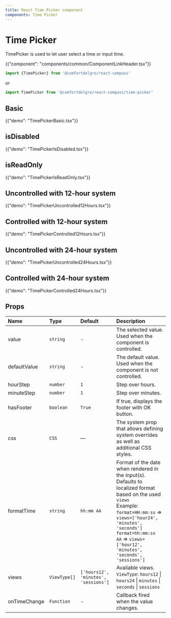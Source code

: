 ```yaml
---
title: React Time Picker component
components: Time Picker
---
```


# Time Picker

<p class="description">TimePicker is used to let user select a time or input time.</p>

{{"component": "components/common/ComponentLinkHeader.tsx"}}

```jsx
import {TimePicker} from '@comfortdelgro/react-compass'
```

or

```jsx
import TimePicker from '@comfortdelgro/react-compass/time-picker'
```

## Basic

{{"demo": "TimePickerBasic.tsx"}}

## isDisabled

{{"demo": "TimePickerIsDisabled.tsx"}}

## isReadOnly

{{"demo": "TimePickerIsReadOnly.tsx"}}

## Uncontrolled with 12-hour system

{{"demo": "TimePickerUncontrolled12Hours.tsx"}}

## Controlled with 12-hour system

{{"demo": "TimePickerControlled12Hours.tsx"}}

## Uncontrolled with 24-hour system

{{"demo": "TimePickerUncontrolled24Hours.tsx"}}

## Controlled with 24-hour system

{{"demo": "TimePickerControlled24Hours.tsx"}}

## Props

| Name         | Type         | Default                              | Description                                                                                                                                                                                                                                    |
| :----------- | :----------- | :----------------------------------- | :--------------------------------------------------------------------------------------------------------------------------------------------------------------------------------------------------------------------------------------------- |
| value        | `string`     | -                                    | The selected value. Used when the component is controlled.                                                                                                                                                                                     |
| defaultValue | `string`     | -                                    | The default value. Used when the component is not controlled.                                                                                                                                                                                  |
| hourStep     | `number`     | `1`                                  | Step over hours.                                                                                                                                                                                                                               |
| minuteStep   | `number`     | `1`                                  | Step over minutes.                                                                                                                                                                                                                             |
| hasFooter    | `boolean`    | `True`                               | If true, displays the footer with OK button.                                                                                                                                                                                                   |
| css          | `CSS`        | —                                    | The system prop that allows defining system overrides as well as additional CSS styles.                                                                                                                                                        |
| formatTime   | `string`     | `hh:mm AA`                           | Format of the date when rendered in the input(s). Defaults to localized format based on the used `views`<br />Example:<br />`format=HH:mm:ss` => `views=['hour24', 'minutes', 'seconds']`<br />`format=hh:mm:ss AA` => `views=['hour12', 'minutes', 'seconds', 'sessions']` |
| views        | `ViewType[]` | `['hours12', 'minutes', 'sessions']` | Available views. <br />`ViewType`: `hours12` \| `hours24` \| `minutes` \| `seconds` \| `sessions`                                                                                                                                              |
| onTimeChange | `Function`   | -                                    | Callback fired when the value changes.                                                                                                                                                                                                         |
